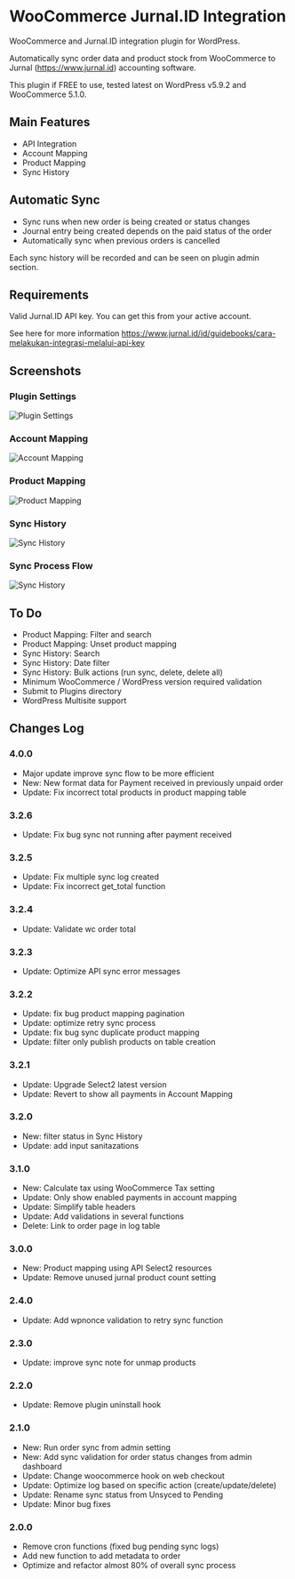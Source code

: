 # WooCommerce  Jurnal.ID Integration
WooCommerce and Jurnal.ID integration plugin for WordPress.

Automatically sync order data and product stock from WooCommerce to Jurnal (https://www.jurnal.id) accounting software.

This plugin if FREE to use, tested latest on WordPress v5.9.2 and WooCommerce 5.1.0.

## Main Features
- API Integration
- Account Mapping
- Product Mapping
- Sync History

## Automatic Sync
- Sync runs when new order is being created or status changes
- Journal entry being created depends on the paid status of the order
- Automatically sync when previous orders is cancelled

Each sync history will be recorded and can be seen on plugin admin section.

## Requirements
Valid Jurnal.ID API key. You can get this from your active account.

See here for more information https://www.jurnal.id/id/guidebooks/cara-melakukan-integrasi-melalui-api-key

## Screenshots

### Plugin Settings
![Plugin Settings](https://github.com/renggasaksono/woo-jurnalid-integration/blob/main/assets/image/1-plugin-settings.jpg)

### Account Mapping
![Account Mapping](https://github.com/renggasaksono/woo-jurnalid-integration/blob/main/assets/image/2-account-mapping.jpg)

### Product Mapping
![Product Mapping](https://github.com/renggasaksono/woo-jurnalid-integration/blob/main/assets/image/3-product-mapping.jpg)

### Sync History
![Sync History](https://github.com/renggasaksono/woo-jurnalid-integration/blob/main/assets/image/4-sync-history.jpg)

### Sync Process Flow
![Sync History](https://github.com/renggasaksono/woo-jurnalid-integration/blob/main/assets/image/5-sync-process-flow)

## To Do
- Product Mapping: Filter and search
- Product Mapping: Unset product mapping
- Sync History: Search
- Sync History: Date filter
- Sync History: Bulk actions (run sync, delete, delete all)
- Minimum WooCommerce / WordPress version required validation
- Submit to Plugins directory
- WordPress Multisite support

## Changes Log
### 4.0.0
- Major update improve sync flow to be more efficient
- New: New format data for Payment received in previously unpaid order
- Update: Fix incorrect total products in product mapping table
### 3.2.6
- Update: Fix bug sync not running after payment received
### 3.2.5
- Update: Fix multiple sync log created
- Update: Fix incorrect get_total function
### 3.2.4
- Update: Validate wc order total
### 3.2.3
- Update: Optimize API sync error messages
### 3.2.2
- Update: fix bug product mapping pagination
- Update: optimize retry sync process
- Update: fix bug sync duplicate product mapping
- Update: filter only publish products on table creation
### 3.2.1
- Update: Upgrade Select2 latest version
- Update: Revert to show all  payments in Account Mapping
### 3.2.0
- New: filter status in Sync History
- Update: add input sanitazations
### 3.1.0
- New: Calculate tax using WooCommerce Tax setting
- Update: Only show enabled payments in account mapping
- Update: Simplify table headers
- Update: Add validations in several functions
- Delete: Link to order page in log table
### 3.0.0
- New: Product mapping using API Select2 resources
- Update: Remove unused jurnal product count setting
### 2.4.0
- Update: Add wpnonce validation to retry sync function
### 2.3.0
- Update: improve sync note for unmap products
### 2.2.0
- Update: Remove plugin uninstall hook
### 2.1.0
- New: Run order sync from admin setting
- New: Add sync validation for order status changes from admin dashboard
- Update: Change woocommerce hook on web checkout
- Update: Optimize log based on specific action (create/update/delete)
- Update: Rename sync status from Unsyced to Pending
- Update: Minor bug fixes
### 2.0.0
- Remove cron functions (fixed bug pending sync logs)
- Add new function to add metadata to order
- Optimize and refactor almost 80% of overall sync process